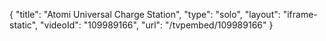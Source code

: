 {
    "title": "Atomi Universal Charge Station",
    "type": "solo",
    "layout": "iframe-static",
    "videoId": "109989166",
    "url": "\/tvpembed\/109989166"
}
